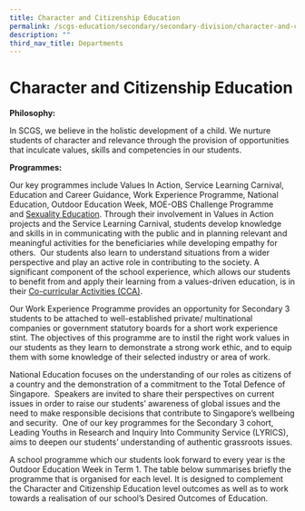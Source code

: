 ```yaml
---
title: Character and Citizenship Education
permalink: /scgs-education/secondary/secondary-division/character-and-citizenship-education/
description: ""
third_nav_title: Departments
---
```

# **Character and Citizenship Education**

**Philosophy:**

In SCGS, we believe in the holistic development of a child. We nurture students of character and relevance through the provision of opportunities that inculcate values, skills and competencies in our students.

**Programmes:**

Our key programmes include Values In Action, Service Learning Carnival, Education and Career Guidance, Work Experience Programme, National Education, Outdoor Education Week, MOE-OBS Challenge Programme and [Sexuality Education](/files/Info_on_SEd_for_SCGS_website_Sec_2022.pdf). Through their involvement in Values in Action projects and the Service Learning Carnival, students develop knowledge and skills in in communicating with the public and in planning relevant and meaningful activities for the beneficiaries while developing empathy for others.  Our students also learn to understand situations from a wider perspective and play an active role in contributing to the society. A significant component of the school experience, which allows our students to benefit from and apply their learning from a values-driven education, is in their [Co-curricular Activities (CCA)](https://scgs.moe.edu.sg/scgs-education/secondary/secondary-division/physical-educationcca/).

Our Work Experience Programme provides an opportunity for Secondary 3 students to be attached to well-established private/ multinational companies or government statutory boards for a short work experience stint. The objectives of this programme are to instil the right work values in our students as they learn to demonstrate a strong work ethic, and to equip them with some knowledge of their selected industry or area of work.

National Education focuses on the understanding of our roles as citizens of a country and the demonstration of a commitment to the Total Defence of Singapore.  Speakers are invited to share their perspectives on current issues in order to raise our students’ awareness of global issues and the need to make responsible decisions that contribute to Singapore’s wellbeing and security.  One of our key programmes for the Secondary 3 cohort, Leading Youths in Research and Inquiry Into Community Service (LYRICS), aims to deepen our students’ understanding of authentic grassroots issues.

A school programme which our students look forward to every year is the Outdoor Education Week in Term 1. The table below summarises briefly the programme that is organised for each level. It is designed to complement the Character and Citizenship Education level outcomes as well as to work towards a realisation of our school’s Desired Outcomes of Education.
